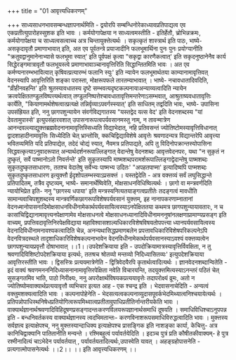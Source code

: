 +++
title = "01 आवृत्त्यधिकरणम्"

+++
साध्यसाधनभावसम्बन्धज्ञापनार्थमिति - द्वयोरपि सम्बन्धिनोरेकाध्यावप्रतिपाद्यत्व एव एकप्रतीत्युपारोहस्सुशक इति भावः । कर्मयोगापेक्षया न साध्यत्वमस्तीति - इतिर्हेतौ, च्रोभिन्नक्रमः, कर्मयोगापेक्षया च साध्यत्वसत्वाच्च अत्र चिन्तायुक्त्तेत्यर्थः । सकृत्कृतं शास्त्रार्थ इति पाठः, भाष्ये- असकृदावृतौ प्रमाणाभावात् इति, अत एव पूर्वतन्त्रे प्रयाजादीनि फलभूमार्थिना पुनः पुनः प्रयोग्यानीति "क्रतुवद्वानुमानेनाभ्यासे फलभूमा स्यात्' इति पूर्वपक्षं कृत्वा "सकृद्वा कारणैकत्वात्' इति सकृदनुष्ठानेनैव कार्य सिद्धेरङ्गमात्रावृतौ फलभूयस्त्वे प्रमाणाभावाञ्चानावृत्तिरिति सिद्धान्तितमिति भावः । अत एव कर्मण्यनारम्भभावित्वात् कृषिवत्प्रत्यारम्भं फलानि स्युः' इति न्यायेन फलभूमार्थतया काम्यानामावृत्तिवत् वेदनस्यापि आवृत्तिरिति शङ्का परास्ता, मोक्षरूपफले तारतम्याभावात् । भाष्ये- नचावधातादिवदिति, "व्रीहीनवहन्ति' इति श्रुतस्यावधातस्य दृष्टे सम्भवत्यदृष्टकल्पनायाअन्याय्यत्वादिति न्यायेन क्रत्वपेक्षिततण्डुलविष्पत्त्यर्थत्वात् तण्डुलनिष्पत्तेश्चावधातावृत्तिमन्तरेणाऽसम्भवात्, आश्रुताष्यवधातावृत्तिः कार्येति, "कियाणामर्थशेषत्वात्प्रत्यक्षे तन्निर्वृव्याऽपवर्गस्स्यात्' इति साधितम् तद्वदिति भावः, भाष्ये- उपासिना उपसंह्रियत इति, ननु छागपशुन्यायेन संवर्गविद्यगातस्य "यस्तद्वेद यत्स वेद' इति वेदनशब्दस्य "यां देवतामुपास्से' इत्युपसंहारवशात् उपासनारूपत्वपर्यवसानमस्तु नाम्, न तावन्मात्रेण आनन्दवल्ल्याद्युक्त्तब्रह्मवेदनानामावृत्तिस्सिध्यति विद्याभेदात्, नहि प्रतिवसन्तं ज्योतिष्टोमस्यावृत्तिविधानात् द्वादशाहादीनामावृत्तिः सिध्येदिति चेत् भ्रान्तोसि, क्कचिद्विद्याविशेषे आवृत्तेः श्रवणादन्यत्र विद्यान्तरेपि आवृत्त्या भवितव्यमिति यदि प्रतिपाद्येत, तदेदं चोद्यं स्यात्, नैवमत्र प्रतिपाद्यते, अपि तु विदिनोपक्रान्तस्योपासिना सिद्धवत्कृत्याऽनुवादरूपात् अन्यार्थदर्शनरूपाल्लिङ्गात् वेदान्तेषु वेदनशब्दः आवृत्तवेदनपरः, यथा "न सुकृतं न दुष्कृतं, सर्वे पाष्मानोऽतो निवर्त्तन्ते' इति सुकृतस्यापि माष्मशब्दपरामर्शरूपाल्लिङ्गाद्वेदान्तेषु पाष्मशब्दः सुकृतदुष्कृतसाधारणः, ततश्च वेदातेषु सर्वेभ्यः पाष्मभ्य उदितः' "अपहतपाप्मा' इत्यादिष्वपि पाप्मशब्दः सुकृतदुष्कृतसाधारण इत्युक्त्तौ ईदृशोपलम्भस्याऽप्रसक्त्तं । यस्तद्वेदेति - अत्र वक्त्तव्यं सर्वं लघुसिद्धान्ते प्रतिपादितम्, तत्रैव दृष्टव्यम्, भाष्ये- समानार्थेष्विवेति, मोक्षसाधनविधिष्वित्यर्थः । छागो वा मन्त्रवर्णदिति न्यायोभिप्रेत इति- ननु "छागस्य धपाया' इति मन्त्रस्यनित्यतयाङ्गत्वप्रतीतेः तदङ्गत्वं मावधीति सामान्यवाचिपशुशब्दस्य मान्त्रवर्णिकछागरूपविशेषपर्यवसानं युक्त्तम्, इह नानापकरणाम्नातानां वेदनध्मानोपासनादिमोक्षसाधनविधीनामेकार्थपर्यवसायित्वस्याऽनपेक्षिततया कथमत्र छागपशुन्यायावतारः, न च कासांचिद्विद्यानामावृत्त्यनपेक्षाणामेव मोक्षसाधनत्वे मोक्षसाधनध्यानादिविधीनामननुषांनलक्षणाप्रामाण्यप्रसङ्ग इति वाच्यम्, प्रपत्तिवदावृत्तिनिरपेक्षविद्याया महाविश्वासशाल्यधिकारविशेषविषयतोपपत्त्या ध्यानपर्यवसायित्वस्य वेदनादिविधीनामनावश्यकत्वादिति चेन्न, अनन्यथासिद्धप्रमाणबलेन प्रपत्तावधिकारिविशेषपरिकल्पनेऽपि वेदनवित्रदस्थले तादृशाधिकारिविशेषकल्पनाभावेन वेदनविधीनामेकार्थपर्यवसानस्याऽवश्यं वक्त्तव्यत्वेन छागपशुन्यायप्रवृत्तौ दोषाभावात् ।।1।।उपदेशक्रियाया इति - उपदोक्रियामात्रस्यावृत्तिर्विवक्षिता, न तु श्रवणादिविशिष्टोपदेशक्रियाया इत्यर्थः, ततश्रच श्रोतव्यो मन्तव्यो निदिध्यासितव्यः' इत्युपदेशक्रियाया आवृत्तिरस्तीति भावः । द्विसस्त्रिः प्रत्ययमात्रेणेति - द्वित्रिवेदयैरपि कृतार्थत्वादित्यर्थः । ज्ञानवेदनशब्दान्वितेति - इदं वाक्यं श्रवणमनननिदिध्यासनानामावृत्तिरपेक्षिता नवेति विचारयन्ति, तदयुक्त्तमित्यस्याऽनन्तरं पठितं चेत् सुसङ्गतमिव भाति, पाठो निरीक्ष्यः, ननु अपरोक्षार्थविषयकप्रत्ययावृत्तेः तदापरोक्ष्यं व्रूमः, अतो न ज्योतिष्योमवाक्यार्थप्रत्ययावृत्तौ व्यभिचार इत्यत आह - एक श्चन्द्र इति । भेदवासनाचेदिति - अन्यत्वं वक्त्तुमशक्यत्वादिति भावः । कल्पनापोहेनेति - भेदसत्यत्वकल्पनाव्युदासपूवर्कभेदमिथ्यात्वनिश्चयायेत्यर्थः । प्रतिपन्नोपाधिस्थनिषेधप्रतियोगित्वरूपमिथ्वात्वप्रतीतावुपाधिप्रतीतिर्नान्तरीयकेति भावः । वाक्यार्थज्ञानार्थश्रवणादिविहिदूषणप्रसङ्गादन्तःकरणविलयरूपज्ञानार्थसमाधिं दूषयति । समाधिविधिश्चाऽनुपपन्न इति - बन्धनिवर्तकस्य वाक्यार्थज्ञानस्य त्वदभिमतान्तः- करणविनाशरूपसमाधिविरुद्धत्वादिति भावः । मुक्त्तस्य सर्वज्ञत्व इत्याक्षेपश्च, ननु मुक्त्तस्यान्दाधिक्य इत्याक्षेपश्च प्रासङ्गिक इति नाशङ्का कार्या, केचित्तु- अत्र कानिचिद्वाक्यानि पातितानीति मन्यन्ते । रश्मिबहुत्वं पर्यावर्तयेदिति । इदञ्च पुत्रं प्रति कौषीतकीवाक्यम्- हे पुत्र रश्मीनादित्यं चाऽभेदेन पर्यावर्तयात् , पर्यावर्तयतादित्यर्थः,उपास्वेति यावत् । अहङ्ग्रहोपासनेति - प्रत्यगात्मोपासनेत्यर्थः ।।2।। ।। इति आवृत्त्यधिकरणम् ।।